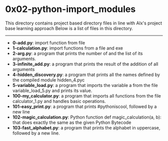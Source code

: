 # 0x02-python-import_modules

This directory contains project based directory files in line with Alx's project base learning approach
Below is a list of files in this directory.

---

- **0-add.py**: import function from file
- **1-calculation.py**: import functions from a file and exe
- **2-arg.py**: a program that prints the number of and the list of its arguments.
- **3-infinite_add.py**: a program that prints the result of the addition of all arguments
- **4-hidden_discovery.py**: a program that prints all the names defined by the compiled module hidden_4.pyc 
- **5-variable_load.py**: a program that imports the variable a from the file variable_load_5.py and prints its value.
- **100-my_calculator.py**: a program that imports all functions from the file calculator_1.py and handles basic operations.
- **101-easy_print.py**:  a program that prints #pythoniscool, followed by a new line
- **102-magic_calculation.py**: Python function def magic_calculation(a, b): that does exactly the same as the given Python Bytecode
- **103-fast_alphabet.py**: a program that prints the alphabet in uppercase, followed by a new line.
